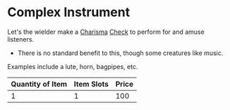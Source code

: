 # Complex Instrument

Let's the wielder make a [Charisma](../../../../Player%20Characters/Chosen%20Statistics/Charisma.md) [Check](../../../../Game%20Procedures/Check.md) to perform for and amuse listeners.

- There is no standard benefit to this, though some creatures like music.

Examples include a lute, horn, bagpipes, etc.

| Quantity of Item | Item Slots | Price |
| ---------------- | ---------- | ----- |
| 1                | 1          | 100   |
